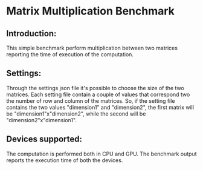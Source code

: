 # Matrix Multiplication Benchmark

## Introduction:

This simple benchmark perform multiplication between two matrices reporting the time of execution of the computation.

## Settings:

Through the settings json file it's possible to choose the size of the two matrices. Each setting file contain a couple of values that correspond two the number of row and column of the matrices. So, if the setting file contains the two values "dimension1" and "dimension2", the first matrix will be "dimension1"x"dimension2", while the second will be "dimension2"x"dimension1".

## Devices supported:

The computation is performed both in CPU and GPU. The benchmark output reports the execution time of both the devices.
